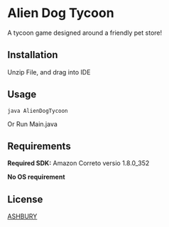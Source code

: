 # Alien Dog Tycoon

A tycoon game designed around a friendly pet store!

## Installation

Unzip File, and drag into IDE


## Usage

```batch
java AlienDogTycoon
```

Or Run Main.java

## Requirements

**Required SDK:** Amazon Correto versio 1.8.0_352


**No OS requirement** 

## License

[ASHBURY](ashbury.ca)
